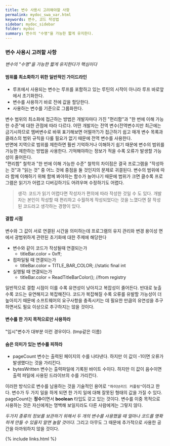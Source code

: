 ```yaml
---
title: 변수 사용시 고려해야할 사항
permalink: mydoc_swa_var.html
keywords: 변수, 코드 작성법
sidebar: mydoc_sidebar
folder: mydoc
summary: 변수의 "수명"을 가능한 짧게 유지한다.
---
```

### 변수 사용시 고려할 사항
*변수의 "수명"을 가능한 짧게 유지한다가 핵심이다*

#### 범위를 최소화하기 위한 일반적인 가이드라인
- 루프에서 사용되는 변수는 루프를 포함하고 있는 루틴의 시작이 아니라 루프 바로앞에서 초기화한다.
- 변수를 사용하기 바로 전에 값을 할당한다.
- 사용하는 변수를 기준으로 그룹화한다.  

변수 범위의 최소화에 접근하는 방법은 개발자마다 가진 "편리함"과 "한 번에 이해 가능한 수준"에 대한 관점에 따라 다르다. 어떤 개발자는 전역 변수(전역변수지만 최근에는 금기시하므로 멤버변수로 바꿔 표기해보면 어떨까?)가 접근하기 쉽고 매개 변수 목록과 클래스의 범위 규칙을 다룰 필요가 없기 때문에 전역 변수를 사용한다.  
반면에 지역으로 범위를 제한하면 훨씬 기억하거나 이해하기 쉽기 때문에 변수의 범위를 가능한 제한하는 방법을 사용한다. 기억해야하는 정보가 적을 수록 오류가 발생할 가능성이 줄어든다.  
"편리함" 철학과 "한 번에 이해 가능한 수준" 철학의 차이점은 결국 프로그램을 "작성하는 것"과 "읽는 것" 중 어느 것에 중점을 둘 것인지의 문제로 귀결된다. 변수의 범위에 따라 함께 이해하기 위해 함께 봐야하는 함수가 늘어나기 때문에 범위가 크면 클수록 프로그램은 읽기가 어렵고 디버깅하기도 어려우며 수정하기도 어렵다.  

> 생각: 코드가 읽기 어렵다면 작성자가 편의에 따라 작성한 것일 수 도 있다. 개발자는 본인이 작성할 때 편리하고 수월하게 작성되었다는 것을 느꼈다면 잘 작성된 코드라고 생각하는 경향이 있다.

#### 결합 시점
변수와 그 값이 서로 연결된 시간을 의미하는데 프로그램의 유지 관리와 변경 용이성 면에서 광범위하게 관련된 초기화에 대한 주제에 해당한다

- 변수와 같이 코드가 작성될때 연결되는가
    - titleBar.color = 0xff;
- 컴파일될 때 연결되는가
    - titleBar.color = TITLE_BAR_COLOR; //static final int
- 실행될 때 연결되는가
    - titleBar.color = ReadTitleBarColor(); //from registry  

일반적으로 결합 시점이 이를 수록 유연성이 낮아지고 복잡성이 줄어든다. 반대로 늦출수록 코드는 유연해지고 복잡해진다. 코드가 복잡해질 수록 오류를 유발할 가능성이 더 높아지기 때문에 소프트웨어의 요구사항을 충족시키는 데 필요한 만큼의 유연성을 추구하면서도 필요 이상으로 추구하지는 않을 것이다.

#### 변수를 한 가지 목적으로만 사용하라
"임시"변수가 대부분 이런 경우이다. (tmp같은 이름)

#### 숨은 의미가 있는 변수를 피하라
- pageCount 변수는 출력된 페이지의 수를 나타낸다. 하지만 이 값이 -1이면 오류가 발생했다는 것을 가리킨다.
- bytesWritten 변수는 출력파일에 기록된 바이트 수이다. 하지만 이 값이 음수이면 출력 파일에 사용된 드라이브의 수를 가리킨다.  

이러한 방식으로 변수를 남용하는 것을 기술적인 용어로 `"하이브리드 커플링"`이라고 한다. 변수가 두 가지 일을 하게 되면 한 가지 일에 대해 잘못된 형태의 값을 가질 수 있다. pageCount는 **정수**이면서 **boolean** 타입도 갖고 있는 것이다. 변수를 이중 목적으로 사용하는 것은 자신에게는 명백해 보일지라도 다른 사람에게는 그렇지 않다.  

*두가지 종류의 정보를 보관하기 위해서 두 개의 변수를 사용했을 때 얼마나 코드를 명확하게 만들 수 있을지 알면 놀랄 것이다.*
 그리고 아무도 그 때문에 추가적으로 사용한 공간을 아까워하지 않을 것이다.


{% include links.html %}
